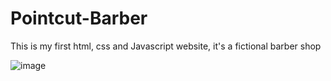 # Pointcut-Barber

This is my first html, css and Javascript website, it's a fictional barber shop

![image](https://github.com/user-attachments/assets/03c54954-16e6-4198-be2e-f1f920680f70)
